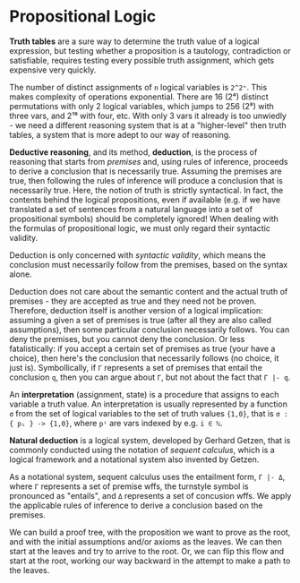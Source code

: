 # Propositional Logic

**Truth tables** are a sure way to determine the truth value of a logical expression, but testing whether a proposition is a tautology, contradiction or satisfiable, requires testing every possible truth assignment, which gets expensive very quickly.

The number of distinct assignments of `n` logical variables is `2^2ⁿ`. This makes complexity of operations exponential. There are 16 (2⁴) distinct permutations with only 2 logical variables, which jumps to 256 (2⁸) with three vars, and 2¹⁶ with four, etc. With only 3 vars it already is too unwiedly - we need a different reasoning system that is at a "higher-level" then truth tables, a system that is more adept to our way of reasoning.

**Deductive reasoning**, and its method, **deduction**, is the process of reasoning that starts from *premises* and, using rules of inference, proceeds to derive a conclusion that is necessarily true. Assuming the premises are true, then following the rules of inference will produce a conclusion that is necessarily true. Here, the notion of truth is strictly syntactical. In fact, the contents behind the logical propositions, even if available (e.g. if we have translated a set of sentences from a natural language into a set of propositional symbols) should be completely ignored! When dealing with the formulas of propositional logic, we must only regard their syntactic validity.

Deduction is only concerned with *syntactic validity*, which means the conclusion must necessarily follow from the premises, based on the syntax alone.

Deduction does not care about the semantic content and the actual truth of premises - they are accepted as true and they need not be proven. Therefore, deduction itself is another version of a logical implication: assuming a given a set of premises is true (after all they are also called assumptions), then some particular conclusion necessarily follows. You can deny the premises, but you cannot deny the conclusion. Or less fatalistically: if you accept a certain set of premises as true (your have a choice), then here's the conclusion that necessarily follows (no choice, it just is). Symbollically, if `Γ` represents a set of premises that entail the conclusion `q`, then you can argue about `Γ`, but not about the fact that `Γ |- q`.

An **interpretation** (assignment, state) is a procedure that assigns to each variable a truth value. An interpretation is usually represented by a function `σ` from the set of logical variables to the set of truth values `{1,0}`, that is `σ : { pᵢ } -> {1,0}`, where `pⁱ` are vars indexed by e.g. `i ∈ ℕ`.

**Natural deduction** is a logical system, developed by Gerhard Getzen, that is commonly conducted using the notation of *sequent calculus*, which is a logical framework and a notational system also invented by Getzen.

As a notational system, sequent calculus uses the entailment form, `Γ |- Δ`, where `Γ` represents a set of premise wffs, the turnstyle symbol is pronounced as "entails", and `Δ` represents a set of concusion wffs. We apply the applicable rules of inference to derive a conclusion based on the premises.

We can build a proof tree, with the proposition we want to prove as the root, and with the initial assumptions and/or axioms as the leaves. We can then start at the leaves and try to arrive to the root. Or, we can flip this flow and start at the root, working our way backward in the attempt to make a path to the leaves.
